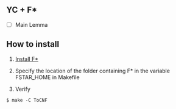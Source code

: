 ## YC + F*
- [ ] Main Lemma


## How to install

1.  [Install F\*]

2.  Specify the location of the folder containing F* in the variable FSTAR_HOME in Makefile

3.  Verify

  `$ make -C ToCNF`
  
[Install F\*]: https://github.com/FStarLang/FStar/blob/master/INSTALL.md